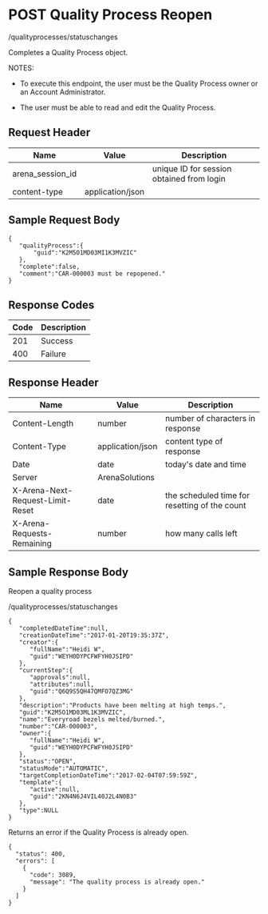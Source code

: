 # POST Quality Process Reopen
/qualityprocesses/statuschanges

Completes a Quality Process object. 

NOTES:

* To execute this endpoint, the user must be the Quality Process owner or an Account Administrator.

* The user must be able to read and edit the Quality Process.

## Request Header

| Name  | Value  | Description  |
|  --- |  --- |  --- | 
| arena_session_id  |   | unique ID for session obtained from login  |
| content-type  | application/json  |   |

## Sample Request Body
```
{  
   "qualityProcess":{
       "guid":"K2M5O1MD03MI1K3MVZIC"
   },
   "complete":false,
   "comment":"CAR-000003 must be repopened."
}
```
## Response Codes

| Code  | Description  |
|  --- |  --- | 
| 201  | Success  |
| 400  | Failure  |

## Response Header

| Name  | Value  | Description  |
|  --- |  --- |  --- | 
| Content-Length  | number  | number of characters in response  |
| Content-Type  | application/json  | content type of response  |
| Date  | date  | today's date and time  |
| Server  | ArenaSolutions  |   |
| X-Arena-Next-Request-Limit-Reset   | date  | the scheduled time for resetting of the count  |
| X-Arena-Requests-Remaining   | number  | how many calls left  |

## Sample Response Body
Reopen a quality process

/qualityprocesses/statuschanges

```
{  
   "completedDateTime":null,
   "creationDateTime":"2017-01-20T19:35:37Z",
   "creator":{  
      "fullName":"Heidi W",
      "guid":"WEYH0DYPCFWFYH0JSIPD"
   },
   "currentStep":{  
      "approvals":null,
      "attributes":null,
      "guid":"Q6Q9S5QH47QMFO7QZ3MG"
   },
   "description":"Products have been melting at high temps.",
   "guid":"K2M5O1MD03ML1K3MVZIC",
   "name":"Everyroad bezels melted/burned.",
   "number":"CAR-000003",
   "owner":{  
      "fullName":"Heidi W",
      "guid":"WEYH0DYPCFWFYH0JSIPD"
   },
   "status":"OPEN",
   "statusMode":"AUTOMATIC",
   "targetCompletionDateTime":"2017-02-04T07:59:59Z",
   "template":{  
      "active":null,
      "guid":"2KN4N6J4VIL40J2L4N0B3"
   },
   "type":NULL
}
```
Returns an error if the Quality Process is already open.



```
{
  "status": 400,
  "errors": [
    {
      "code": 3089,
      "message": "The quality process is already open."
    }
  ]
}
```
